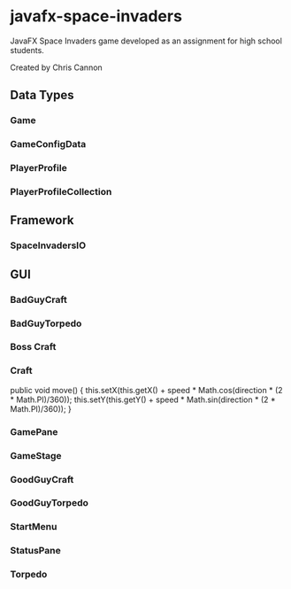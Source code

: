 # javafx-space-invaders
JavaFX Space Invaders game developed as an assignment for high school students.

Created by Chris Cannon

## Data Types

### Game

### GameConfigData

### PlayerProfile

### PlayerProfileCollection

## Framework

### SpaceInvadersIO

## GUI

### BadGuyCraft

### BadGuyTorpedo

### Boss Craft

### Craft

public void move() {
        this.setX(this.getX() + speed * Math.cos(direction * (2 * Math.PI)/360));
        this.setY(this.getY() + speed * Math.sin(direction * (2 * Math.PI)/360));
    }

### GamePane

### GameStage

### GoodGuyCraft

### GoodGuyTorpedo

### StartMenu

### StatusPane

### Torpedo
